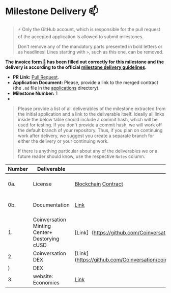 # Milestone Delivery :mailbox:

> ⚡ Only the GitHub account, which is responsible for the pull request of the accepted application is allowed to submit milestones. 
> 
> Don't remove any of the mandatory parts presented in bold letters or as headlines! Lines starting with `>`, such as this one, can be removed.

**The [invoice form :pencil:](https://forms.gle/8Wx7nxtq8fKrsuEz8) has been filled out correctly for this milestone and the delivery is according to the official [milestone delivery guidelines](https://github.com/w3f/General-Grants-Program/blob/master/grants/milestone-deliverables-guidelines.md).**  

* **PR Link:** [Pull Request](https://github.com/w3f/Open-Grants-Program/pull/105). 
* **Application Document:** Please, provide a link to the merged contract (the `.md` file in the [applications](https://github.com/Coinversation/Open-Grants-Program/blob/master/applications/Coinversation.md) directory). 
* **Milestone Number:** 1
* 
> Please provide a list of all deliverables of the milestone extracted from the initial application and a link to the deliverable itself. Ideally all links inside the below table should include a commit hash, which will be used for testing. If you don't provide a commit hash, we will work off the default branch of your repository. Thus, if you plan on continuing work after delivery, we suggest you create a separate branch for either the delivery or your continuing work. 
> 
> If there is anything particular about any of the deliverables we or a future reader should know, use the respective `Notes` column.




| Number | Deliverable | Link | Notes |
| ------------- | ------------- | ------------- |------------- |
| 0a. | License | [Blockchain](https://github.com/PlasmNetwork/Plasm/blob/dusty/LICENSE) [Contract](https://github.com/Coinversation/coinpro/blob/main/LICENSE) | Both are under the Apache License 2.0 |
| 0b. | Documentation | [Link](https://github.com/Coinversation/white-paper) | Documentation for running the node. 
| 1. | Coinversation Minting Center+ Destorying cUSD  | [Link]（https://github.com/Coinversation/coinpro/tree/main/contracts/stakepool） | Minting Center+ Destorying cUSD|
| 2. | Coinversation DEX | [Link](https://github.com/Coinversation/coinpro/tree/main/contracts%2Fexchangeproxy
) | DEX|
| 3. | website: Economies | [Link](https://github.com/Coinversation/coinversation-website-en) | Coinversation website. |

